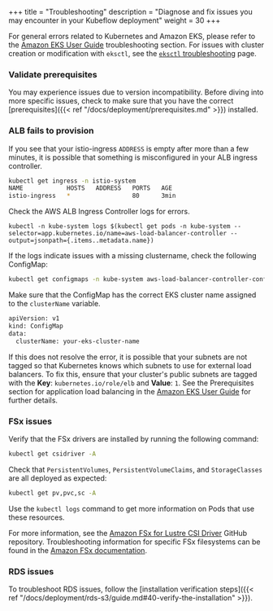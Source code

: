 +++
title = "Troubleshooting"
description = "Diagnose and fix issues you may encounter in your Kubeflow deployment"
weight = 30
+++

For general errors related to Kubernetes and Amazon EKS, please refer to the [Amazon EKS User Guide](https://docs.aws.amazon.com/eks/latest/userguide/troubleshooting.html) troubleshooting section. For issues with cluster creation or modification with `eksctl`, see the [`eksctl` troubleshooting](https://eksctl.io/usage/troubleshooting/) page.

### Validate prerequisites

You may experience issues due to version incompatibility. Before diving into more specific issues, check to make sure that you have the correct [prerequisites]({{< ref "/docs/deployment/prerequisites.md" >}}) installed.

### ALB fails to provision

If you see that your istio-ingress `ADDRESS` is empty after more than a few minutes, it is possible that something is misconfigured in your ALB ingress controller.
```bash
kubectl get ingress -n istio-system
NAME            HOSTS   ADDRESS   PORTS   AGE
istio-ingress   *                 80      3min
```

Check the AWS ALB Ingress Controller logs for errors.
```shell
kubectl -n kube-system logs $(kubectl get pods -n kube-system --selector=app.kubernetes.io/name=aws-load-balancer-controller --output=jsonpath={.items..metadata.name})
```

If the logs indicate issues with a missing clustername, check the following ConfigMap:
```bash
kubectl get configmaps -n kube-system aws-load-balancer-controller-config -o yaml
```

Make sure that the ConfigMap has the correct EKS cluster name assigned to the `clusterName` variable.
```bash
apiVersion: v1
kind: ConfigMap
data:
  clusterName: your-eks-cluster-name
```
If this does not resolve the error, it is possible that your subnets are not tagged so that Kubernetes knows which subnets to use for external load balancers. To fix this, ensure that your cluster's public subnets are tagged with the **Key**: ```kubernetes.io/role/elb``` and **Value**: ```1```. See the Prerequisites section for application load balancing in the [Amazon EKS User Guide](https://docs.aws.amazon.com/eks/latest/userguide/alb-ingress.html) for further details.

### FSx issues

Verify that the FSx drivers are installed by running the following command:
```bash
kubectl get csidriver -A
```

Check that `PersistentVolumes`, `PersistentVolumeClaims`, and `StorageClasses` are all deployed as expected:
```bash
kubectl get pv,pvc,sc -A
```

Use the `kubectl logs` command to get more information on Pods that use these resources.

For more information, see the [Amazon FSx for Lustre CSI Driver](https://github.com/kubernetes-sigs/aws-fsx-csi-driver) GitHub repository. Troubleshooting information for specific FSx filesystems can be found in the [Amazon FSx documentation](https://docs.aws.amazon.com/fsx/index.html).

### RDS issues

To troubleshoot RDS issues, follow the [installation verification steps]({{< ref "/docs/deployment/rds-s3/guide.md#40-verify-the-installation" >}}).
